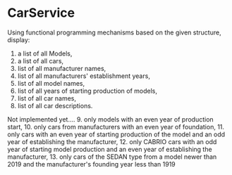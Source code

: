# CarService

Using functional programming mechanisms based on the given structure, display:
1. a list of all Models,
2. a list of all cars,
3. list of all manufacturer names,
4. list of all manufacturers' establishment years,
5. list of all model names,
6. list of all years of starting production of models,
7. list of all car names,
8. list of all car descriptions.

Not implemented yet....
9. only models with an even year of production start,
10. only cars from manufacturers with an even year of foundation,
11. only cars with an even year of starting production of the model and an odd year of establishing the manufacturer,
12. only CABRIO cars with an odd year of starting model production and an even year of establishing the manufacturer,
13. only cars of the SEDAN type from a model newer than 2019 and the manufacturer's founding year less than 1919
